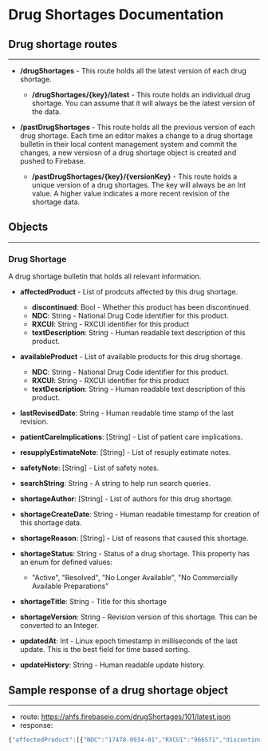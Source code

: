 # Drug Shortages Documentation

## Drug shortage routes
---

* **/drugShortages** - This route holds all the latest version of each drug shortage.
  * **/drugShortages/{key}/latest** - This route holds an individual drug shortage. You can assume that it will always be the latest version of the data. 


* **/pastDrugShortages** - This route holds all the previous version of each drug shortage. Each time an editor makes a change to a drug shortage bulletin in their local content management system and commit the changes, a new versiosn of a drug shortage object is created and pushed to Firebase.
  * **/pastDrugShortages/{key}/{versionKey}** - This route holds a unique version of a drug shortages. The key will always be an Int value. A higher value indicates a more recent revision of the shortage data.
  
## Objects
---
### Drug Shortage
A drug shortage bulletin that holds all relevant information.
* **affectedProduct** - List of prodcuts affected by this drug shortage.
  * **discontinued**: Bool - Whether this product has been discontinued.
  * **NDC**: String - National Drug Code identifier for this product. 
  * **RXCUI**: String - RXCUI identifier for this product
  * **textDescription**: String - Human readable text description of this product.
  
* **availableProduct** - List of available products for this drug shortage.
  * **NDC**: String - National Drug Code identifier for this product. 
  * **RXCUI**: String - RXCUI identifier for this product
  * **textDescription**: String - Human readable text description of this product.
  
* **lastRevisedDate**: String - Human readable time stamp of the last revision.

* **patientCareImplications**: [String] - List of patient care implications.

* **resupplyEstimateNote**: [String] - List of resuply estimate notes.

* **safetyNote**: [String] - List of safety notes.

* **searchString**: String - A string to help run search queries. 

* **shortageAuthor**: [String] - List of authors for this drug shortage.

* **shortageCreateDate**: String - Human readable timestamp for creation of this shortage data.

* **shortageReason**: [String] - List of reasons that caused this shortage. 

* **shortageStatus**: String - Status of a drug shortage. This property has an enum for defined values: 
  * "Active", "Resolved", "No Longer Available", "No Commercially Available Preparations"
  
* **shortageTitle**: String - Title for this shortage

* **shortageVersion**: String - Revision version of this shortage. This can be converted to an Integer. 

* **updatedAt**: Int - Linux epoch timestamp in milliseconds of the last update. This is the best field for time based sorting.

* **updateHistory**: String - Human readable update history.

## Sample response of a drug shortage object
---
* route: https://ahfs.firebaseio.com/drugShortages/101/latest.json
* response:
```javascript
{"affectedProduct":[{"NDC":"17478-0934-01","RXCUI":"966571","discontinued":"true","textDescription":"Hydralazine injection, Akorn, 20 mg/mL, 1 mL vial, 10 count, NDC 17478-0934-01"},{"NDC":"00517-0901-25","RXCUI":"966571","textDescription":"Hydralazine injection, American Regent, 20 mg/mL, 1 mL vial, 25 count, NDC 00517-0901-25"}],"availableProduct":[{"NDC":"17478-0934-15","RXCUI":"966571","textDescription":"Hydralazine injection, Akorn, 20 mg/mL, 1 mL vial, 25 count, NDC 17478-0934-15"},{"NDC":"63323-0614-01","RXCUI":"966571","textDescription":"Hydralazine injection, Fresenius Kabi, 20 mg/mL, 1 mL vial, 25 count, NDC 63323-0614-01"},{"NDC":"39822-0500-04","RXCUI":"966571","textDescription":"Hydralazine injection, X-Gen, 20 mg/mL, 1 mL vial, 25 count, NDC 39822-0500-04"}],"lastRevisedDate":"06-Jun-2017","resupplyEstimateNote":["American Regent has hydralazine 20 mg/mL 1 mL vials on back order and the company cannot estimate a release date.","All other marketed presentations are available."],"searchString":"hydralazine injection","shortageAuthor":["Michelle Wheeler"],"shortageCreateDate":"29-Jun-2015","shortageReason":["Akorn has hydralazine injection available.","American Regent has hydralazine injection on shortage due to manufacturing delays. This product has not been available for several years.","Fresenius Kabi has hydralazine injection available.","X-Gen launched hydralazine injection in September 2015."],"shortageStatus":"Resolved","shortageTitle":"Hydralazine Injection","shortageVersion":"18","updateHistory":"Updated June 6, 2017 by Michelle Wheeler, PharmD, Drug Information Specialist. Created September 12, 2014 by Michelle Wheeler, PharmD, Drug Information Specialist. Copyright 2017, Drug Information Service, University of Utah, Salt Lake City, UT.","updatedAt":1496776133234}
```



  


